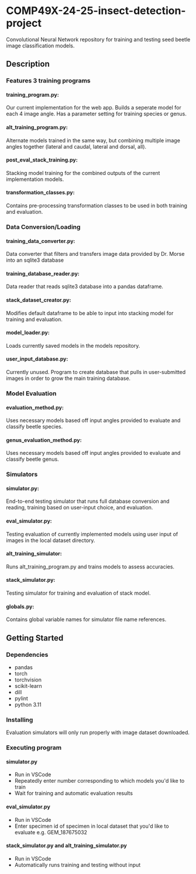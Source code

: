 # COMP49X-24-25-insect-detection-project

Convolutional Neural Network repository for training and testing seed beetle image classification models.

## Description

### Features 3 training programs

#### training_program.py: 
Our current implementation for the web app. Builds a seperate model for each 4 image angle. Has a parameter setting for training species or genus.

#### alt_training_program.py: 
Alternate models trained in the same way, but combining multiple image angles together (lateral and caudal, lateral and dorsal, all).

#### post_eval_stack_training.py: 
Stacking model training for the combined outputs of the current implementation models.

#### transformation_classes.py: 
Contains pre-processing transformation classes to be used in both training and evaluation.

### Data Conversion/Loading

#### training_data_converter.py: 
Data converter that filters and transfers image data provided by Dr. Morse into an sqlite3 database

#### training_database_reader.py: 
Data reader that reads sqlite3 database into a pandas dataframe.

#### stack_dataset_creator.py: 
Modifies default dataframe to be able to input into stacking model for training and evaluation.

#### model_loader.py: 
Loads currently saved models in the models repository.

#### user_input_database.py: 
Currently unused. Program to create database that pulls in user-submitted images in order to grow the main training database.

### Model Evaluation

#### evaluation_method.py: 
Uses necessary models based off input angles provided to evaluate and classify beetle species.

#### genus_evaluation_method.py: 
Uses necessary models based off input angles provided to evaluate and classify beetle genus.

### Simulators

#### simulator.py: 
End-to-end testing simulator that runs full database conversion and reading, training based on user-input choice, and evaluation.

#### eval_simulator.py: 
Testing evaluation of currently implemented models using user input of images in the local dataset directory.

#### alt_training_simulator: 
Runs alt_training_program.py and trains models to assess accuracies.

#### stack_simulator.py: 
Testing simulator for training and evaluation of stack model.

#### globals.py: 
Contains global variable names for simulator file name references.

## Getting Started

### Dependencies

* pandas
* torch
* torchvision
* scikit-learn
* dill
* pylint
* python 3.11

### Installing

Evaluation simulators will only run properly with image dataset downloaded.

### Executing program

#### simulator.py

* Run in VSCode
* Repeatedly enter number corresponding to which models you'd like to train
* Wait for training and automatic evaluation results

#### eval_simulator.py

* Run in VSCode
* Enter specimen id of specimen in local dataset that you'd like to evaluate e.g. GEM_187675032

#### stack_simulator.py and alt_training_simulator.py

* Run in VSCode
* Automatically runs training and testing without input
